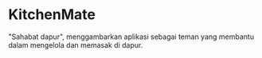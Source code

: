 # KitchenMate
"Sahabat dapur", menggambarkan aplikasi sebagai teman yang membantu dalam mengelola dan memasak di dapur.
